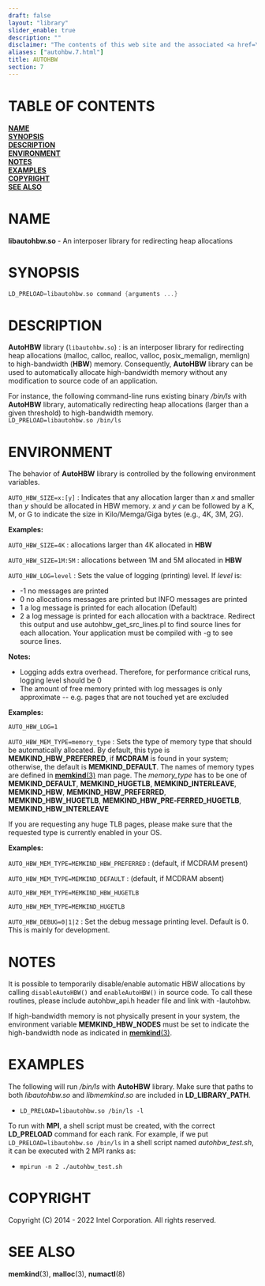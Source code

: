 ```yaml
---
draft: false
layout: "library"
slider_enable: true
description: ""
disclaimer: "The contents of this web site and the associated <a href=\"https://github.com/memkind\">GitHub repositories</a> are BSD-licensed open source."
aliases: ["autohbw.7.html"]
title: AUTOHBW
section: 7
---
```


[comment]: <> (SPDX-License-Identifier: BSD-2-Clause)
[comment]: <> (Copyright 2014-2022, Intel Corporation)

[comment]: <> (autohbw.7 -- man page for fixedallocator)

# TABLE OF CONTENTS #

[**NAME**](#name)\
[**SYNOPSIS**](#synopsis)\
[**DESCRIPTION**](#description)\
[**ENVIRONMENT**](#environment)\
[**NOTES**](#notes)\
[**EXAMPLES**](#examples)\
[**COPYRIGHT**](#copyright)\
[**SEE ALSO**](#see-also)


# NAME #

**libautohbw.so** - An interposer library for redirecting
heap allocations

# SYNOPSIS #

```c
LD_PRELOAD=libautohbw.so command {arguments ...}
```

# DESCRIPTION #

**AutoHBW** library (`libautohbw.so`)
:   is an interposer library for redirecting heap allocations
(malloc, calloc, realloc, valloc, posix_memalign, memlign) to
high-bandwidth (**HBW**) memory. Consequently, **AutoHBW**
library can be used to automatically allocate high-bandwidth
memory without any modification to source code of an
application.

For instance, the following command-line runs existing binary
*/bin/ls* with **AutoHBW** library, automatically redirecting
heap allocations (larger than a given threshold) to
high-bandwidth memory.\
`LD_PRELOAD=libautohbw.so /bin/ls`

# ENVIRONMENT #

The behavior of **AutoHBW** library is controlled by the
following environment variables.

`AUTO_HBW_SIZE=x:[y]`
:   Indicates that any allocation larger than *x* and smaller
    than *y* should be allocated in HBW memory. *x* and *y* can
    be followed by a K, M, or G to indicate the size
    in Kilo/Memga/Giga bytes (e.g., 4K, 3M, 2G).

**Examples:**

`AUTO_HBW_SIZE=4K`
:   allocations larger than 4K allocated in **HBW**

`AUTO_HBW_SIZE=1M:5M`
:   allocations between 1M and 5M allocated in **HBW**

`AUTO_HBW_LOG=level`
:   Sets the value of logging (printing) level. If *level* is:

+ -1 no messages are printed
+ 0 no allocations messages are printed but INFO messages are
  printed
+ 1 a log message is printed for each allocation (Default)
+ 2 a log message is printed for each allocation with a
  backtrace. Redirect this output and use
  autohbw_get_src_lines.pl to find source lines for each
  allocation. Your application must be compiled with -g to
  see source lines.

**Notes:**

+ Logging adds extra overhead. Therefore, for performance
  critical runs, logging level should be 0
+ The amount of free memory printed with log messages is only
  approximate -- e.g. pages that are not touched yet are
  excluded

**Examples:**

`AUTO_HBW_LOG=1`

`AUTO_HBW_MEM_TYPE=memory_type`
:   Sets the type of memory type that should be automatically
    allocated. By default, this type is
    **MEMKIND_HBW_PREFERRED**, if **MCDRAM** is found in your
    system; otherwise, the default is **MEMKIND_DEFAULT**. The
    names of memory types are defined in
    [**memkind**(3)](/memkind/manpages/memkind.3.html)
    man page. The *memory_type* has to be one of
    **MEMKIND_DEFAULT**, **MEMKIND_HUGETLB**,
    **MEMKIND_INTERLEAVE**, **MEMKIND_HBW**,
    **MEMKIND_HBW_PREFERRED**, **MEMKIND_HBW_HUGETLB**,
    **MEMKIND_HBW_PRE‐FERRED_HUGETLB**,
    **MEMKIND_HBW_INTERLEAVE**

If you are requesting any huge TLB pages, please make sure
that the requested type is currently enabled in your OS.

**Examples:**

`AUTO_HBW_MEM_TYPE=MEMKIND_HBW_PREFERRED`
:   (default, if MCDRAM present)

`AUTO_HBW_MEM_TYPE=MEMKIND_DEFAULT`
:   (default, if MCDRAM absent)

`AUTO_HBW_MEM_TYPE=MEMKIND_HBW_HUGETLB`

`AUTO_HBW_MEM_TYPE=MEMKIND_HUGETLB`

`AUTO_HBW_DEBUG=0|1|2`
:   Set the debug message printing level. Default is 0.
    This is mainly for development.

# NOTES #

It is possible to temporarily disable/enable automatic HBW
allocations by calling `disableAutoHBW()` and `enableAutoHBW()`
in source code. To call these routines, please include
autohbw_api.h header file and link with -lautohbw.

If high-bandwidth memory is not physically present in your
system, the environment variable **MEMKIND_HBW_NODES** must be
set to indicate the high-bandwidth node as indicated in
[**memkind**(3)](/memkind/manpages/memkind.3.html).

# EXAMPLES #

The following will run */bin/ls* with **AutoHBW** library. Make
sure that paths to both *libautohbw.so* and *libmemkind.so* are
included in **LD_LIBRARY_PATH**.

+ `LD_PRELOAD=libautohbw.so /bin/ls -l`

To run with **MPI**, a shell script must be created, with the
correct **LD_PRELOAD** command for each rank. For example, if we
put `LD_PRELOAD=libautohbw.so /bin/ls` in a shell script named
*autohbw_test.sh*, it can be executed with 2 MPI ranks as:

+ `mpirun -n 2 ./autohbw_test.sh`

# COPYRIGHT #

Copyright (C) 2014 - 2022 Intel Corporation. All rights reserved.

# SEE ALSO #

**memkind**(3), **malloc**(3), **numactl**(8)
